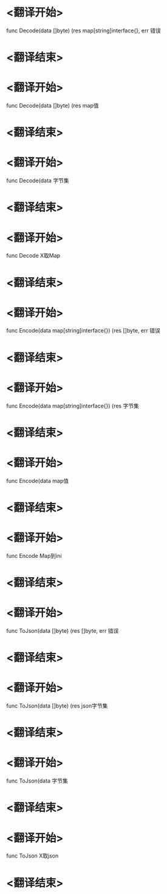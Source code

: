 
# <翻译开始>
func Decode(data []byte) (res map[string]interface{}, err
错误
# <翻译结束>

# <翻译开始>
func Decode(data []byte) (res
map值
# <翻译结束>

# <翻译开始>
func Decode(data
字节集
# <翻译结束>

# <翻译开始>
func Decode
X取Map
# <翻译结束>

# <翻译开始>
func Encode(data map[string]interface{}) (res []byte, err
错误
# <翻译结束>

# <翻译开始>
func Encode(data map[string]interface{}) (res
字节集
# <翻译结束>

# <翻译开始>
func Encode(data
map值
# <翻译结束>

# <翻译开始>
func Encode
Map到ini
# <翻译结束>

# <翻译开始>
func ToJson(data []byte) (res []byte, err
错误
# <翻译结束>

# <翻译开始>
func ToJson(data []byte) (res
json字节集
# <翻译结束>

# <翻译开始>
func ToJson(data
字节集
# <翻译结束>

# <翻译开始>
func ToJson
X取json
# <翻译结束>
